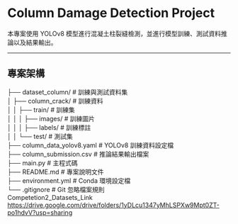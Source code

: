 # Column Damage Detection Project

本專案使用 YOLOv8 模型進行混凝土柱裂縫檢測，並進行模型訓練、測試資料推論以及結果輸出。

---

## 專案架構
├── dataset_column/          # 訓練與測試資料集                                                                                                                                                                          
│   ├── column_crack/        # 訓練資料                                                                                                                                                                                 
│   │   ├── train/           # 訓練集                                                                                                                                                                                   
│   │   │   ├── images/      # 訓練圖片                                                                                                                                                                                
│   │   │   ├── labels/      # 訓練標註                                                                                                                                                                                 
│   │   └── test/            # 測試集                                                                                                                                                                                   
├── column_data_yolov8.yaml  # YOLOv8 訓練資料設定檔                                                                                                                                                                     
├── column_submission.csv    # 推論結果輸出檔案                                                                                                                                                                          
├── main.py                  # 主程式碼                                                                                                                                                                                
├── README.md                # 專案說明文件                                                                                                                                                                             
├── environment.yml          # Conda 環境設定檔                                                                                                                                                                         
└── .gitignore               # Git 忽略檔案規則                                                                                                                                                                         
Competetion2_Datasets_Link https://drive.google.com/drive/folders/1yDLcu1347yMhLSPXw9Mpt0ZT-po1hdvV?usp=sharing
